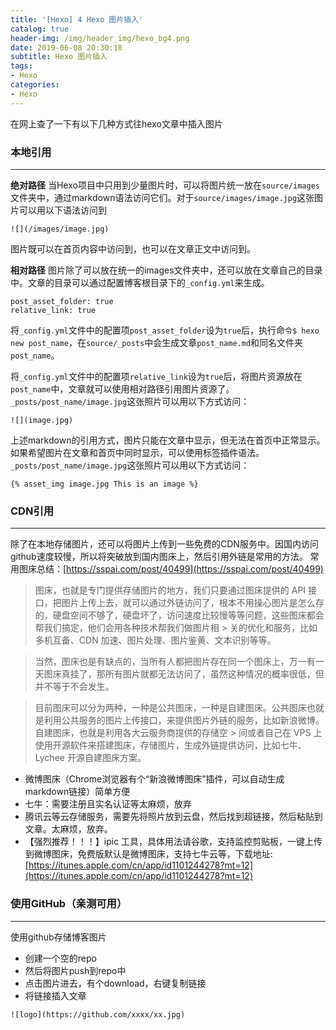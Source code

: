 ```yaml
---
title: '[Hexo] 4 Hexo 图片插入'
catalog: true
header-img: /img/header_img/hexo_bg4.png
date: 2019-06-08 20:30:18
subtitle: Hexo 图片插入
tags: 
- Hexo
categories: 
- Hexo
---
```


在网上查了一下有以下几种方式往hexo文章中插入图片

### 本地引用
---
**绝对路径**
当Hexo项目中只用到少量图片时，可以将图片统一放在`source/images`文件夹中，通过markdown语法访问它们。对于`source/images/image.jpg`这张图片可以用以下语法访问到

```
![](/images/image.jpg)
```
图片既可以在首页内容中访问到，也可以在文章正文中访问到。

**相对路径**
图片除了可以放在统一的images文件夹中，还可以放在文章自己的目录中。文章的目录可以通过配置博客根目录下的`_config.yml`来生成。

```
post_asset_folder: true
relative_link: true
```
将`_config.yml`文件中的配置项`post_asset_folder`设为`true`后，执行命`令$ hexo new post_name`，在`source/_posts`中会生成文章`post_name.md`和同名文件夹`post_name`。

将`_config.yml`文件中的配置项`relative_link`设为`true`后，将图片资源放在`post_name`中，文章就可以使用相对路径引用图片资源了。`_posts/post_name/image.jpg`这张照片可以用以下方式访问：

```
![](image.jpg)
```
上述markdown的引用方式，图片只能在文章中显示，但无法在首页中正常显示。
如果希望图片在文章和首页中同时显示，可以使用标签插件语法。`_posts/post_name/image.jpg`这张照片可以用以下方式访问：

```
{% asset_img image.jpg This is an image %}
```



### CDN引用

---
除了在本地存储图片，还可以将图片上传到一些免费的CDN服务中。因国内访问github速度较慢，所以将突破放到国内图床上，然后引用外链是常用的方法。
常用图床总结：[https://sspai.com/post/40499](https://sspai.com/post/40499)

> 图床，也就是专门提供存储图片的地方，我们只要通过图床提供的 API 接口，把图片上传上去，就可以通过外链访问了，根本不用操心图片是怎么存的，硬盘空间不够了，硬盘坏了，访问速度比较慢等等问题，这些图床都会帮我们搞定，他们会用各种技术帮我们做图片相 > 关的优化和服务，比如多机互备、CDN 加速、图片处理、图片鉴黄、文本识别等等。

> 当然，图床也是有缺点的，当所有人都把图片存在同一个图床上，万一有一天图床真挂了，那所有图片就都无法访问了，虽然这种情况的概率很低，但并不等于不会发生。

> 目前图床可以分为两种，一种是公共图床，一种是自建图床。公共图床也就是利用公共服务的图片上传接口，来提供图片外链的服务，比如新浪微博。自建图床，也就是利用各大云服务商提供的存储空 > 间或者自己在 VPS 上使用开源软件来搭建图床，存储图片，生成外链提供访问，比如七牛、Lychee 开源自建图床方案。

- 微博图床（Chrome浏览器有个“新浪微博图床”插件，可以自动生成markdown链接）简单方便
- 七牛：需要注册且实名认证等太麻烦，放弃
- 腾讯云等云存储服务，需要先将照片放到云盘，然后找到超链接，然后粘贴到文章。太麻烦，放弃。
- 【强烈推荐！！！】ipic 工具，具体用法请谷歌，支持监控剪贴板，一键上传到微博图床，免费版默认是微博图床，支持七牛云等，下载地址: [https://itunes.apple.com/cn/app/id1101244278?mt=12](https://itunes.apple.com/cn/app/id1101244278?mt=12)



### 使用GitHub（亲测可用）

---
使用github存储博客图片

- 创建一个空的repo
- 然后将图片push到repo中
- 点击图片进去，有个download，右键复制链接
- 将链接插入文章
```
![logo](https://github.com/xxxx/xx.jpg)
```